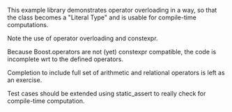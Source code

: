 This example library demonstrates operator overloading in a way, 
so that the class becomes a "Literal Type" and is usable for compile-time computations.

Note the use of operator overloading and constexpr.

Because Boost.operators are not (yet) constexpr compatible, 
the code is incomplete wrt to the defined operators.

Completion to include full set of arithmetic and relational operators is left as an exercise.

Test cases should be extended using static_assert to really check for compile-time computation.